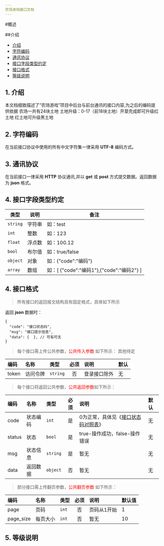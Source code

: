 ```yaml
---
农场游戏接口文档
---
```


#概述

##介绍

- [介绍](#introduction)
- [字符编码](#encode)
- [通讯协议](#base_protocol)
- [接口字段类型约定](#fieldtype)
- [接口格式](#apiformat)
- [等级说明](#level)

<a name="introduction"></a>
## 1. 介绍

本文档细致描述了“农场游戏”项目中后台与前台通讯的接口内容,为之后的编码提供依据
农场一共有24块土地
土地升级：0-17（前18块土地）开垦完成即可升级红土地
红土地可升级黑土地

<a name="encode"></a>
## 2. 字符编码

在当前接口协议中使用的所有中文字符集一律采用 **UTF-8** 编码方式。

<a name="base_protocol"></a>
## 3. 通讯协议

在当前接口一律采用 **HTTP** 协议通讯,并以 **get** 或 **post** 方式提交数据。返回数据为 **json** 格式。


<a name="fieldtype"></a>
## 4. 接口字段类型约定

|类型|说明|备注|
|----|---|----|
|<code>string</code>|字符串|如：test|
|<code>int</code>|整数|如：123|
|<code>float</code>|浮点数|如：100.12|
|<code>bool</code>|布尔值|如：true/false|
|<code>object</code>|对象|如：{"code":"编码"}|
|<code>array</code>|数组|如：[ {"code":"编码1"},{"code":"编码2"} ]|

<a name="apiformat"></a>
## 4. 接口格式


>所有接口的返回报文结构具有固定格式，具体如下所示  

返回 **json** 数据时：
```
{
  "code": "接口状态码",
  "msg": "接口提示信息",
  "data": {  }, // 可有可无
}
```


>每个接口需上传公共参数，<font color=red>公共传入参数</font> 如下所示：
>其他待定

|编码|名称|类型|必须|说明|默认|
|:---|:---|:---|:--:|:---|:-----|
|token|访问令牌|<code>string</code>|否|登录接口除外|无|


>每个接口将返回公共参数，<font color=red>公共返回参数</font>如下所示：

|编码|名称|类型|必须|说明|默认|
|:---|:---|:---|:--:|:---|:-----|
|code|状态编码|<code>int</code>|是|0为正常，具体见《[接口状态码对照表](public/code.md)》|无|
|status|状态|<code>bool</code>|是|true-操作成功，false-操作错误|无|
|msg|状态信息|<code>string</code>|是|暂无|无|
|data|返回数据|<code>object</code>|否|暂无|无|

>部分接口需上传翻页参数，<font color=red>公共翻页参数</font> 如下所示：

|编码|名称|类型|必须|说明|默认值|
|:---|:---|:---|:--:|:---|:-----|
|page|页码|<code>int</code>|否|页码从1开始|1|
|page_size|每页大小|<code>int</code>|否|暂无|10|

<a name="level"></a>
## 5. 等级说明

